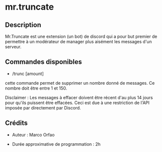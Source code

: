 # mr.truncate

## Description

Mr.Truncate est une extension (un bot) de discord qui a pour but premier de permettre à un modérateur de manager plus aisément les messages d'un serveur.

## Commandes disponibles

- /trunc [amount]

cette commande permet de supprimer un nombre donné de messages. Ce nombre doit être entre 1 et 150.

Disclaimer : Les messages à effacer doivent être récent d'au plus 14 jours pour qu'ils puissent être effacées. Ceci est due à une restriction de l'API imposée par directement par Discord.

## Crédits

- Auteur : Marco Orfao

- Durée approximative de programmation : 2h
